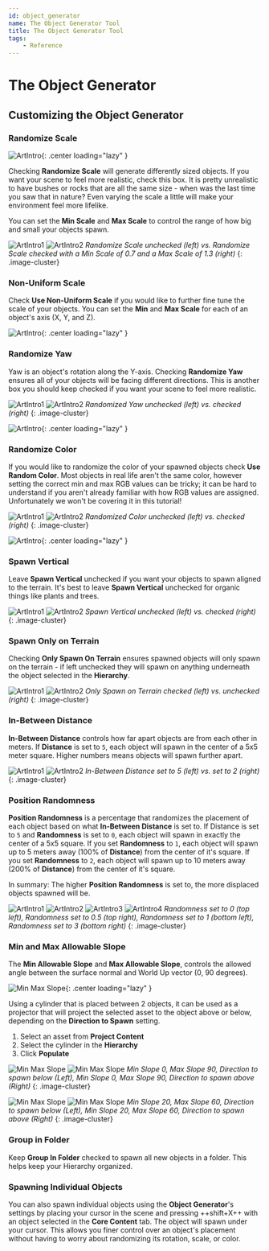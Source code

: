 ```yaml
---
id: object_generator
name: The Object Generator Tool
title: The Object Generator Tool
tags:
    - Reference
---
```

# The Object Generator

## Customizing the Object Generator

### Randomize Scale

![ArtIntro](../img/EnvironIntro/image35.png "Art Screenshot"){: .center loading="lazy" }

Checking **Randomize Scale** will generate differently sized objects. If you want your scene to feel more realistic, check this box. It is pretty unrealistic to have bushes or rocks that are all the same size - when was the last time you saw that in nature? Even varying the scale a little will make your environment feel more lifelike.

You can set the **Min Scale** and **Max Scale** to control the range of how big and small your objects spawn.

![ArtIntro1](../img/EnvironIntro/image9.png "Art Screenshot1")
![ArtIntro2](../img/EnvironIntro/image21.png "Art Screenshot2")
*Randomize Scale unchecked (left) vs. Randomize Scale checked with a Min Scale of 0.7 and a Max Scale of 1.3 (right)*
{: .image-cluster}

### Non-Uniform Scale

Check **Use Non-Uniform Scale** if you would like to further fine tune the scale of your objects. You can set the **Min** and **Max Scale** for each of an object's axis (X, Y, and Z).

![ArtIntro](../img/EnvironIntro/image6.png "Art Screenshot"){: .center loading="lazy" }

### Randomize Yaw

Yaw is an object's rotation along the Y-axis. Checking **Randomize Yaw** ensures all of your objects will be facing different directions. This is another box you should keep checked if you want your scene to feel more realistic.

![ArtIntro1](../img/EnvironIntro/image9.png "Art Screenshot1")
![ArtIntro2](../img/EnvironIntro/image42.png "Art Screenshot2")
*Randomized Yaw unchecked (left) vs. checked (right)*
{: .image-cluster}

![ArtIntro](../img/EnvironIntro/image23.png "Art Screenshot"){: .center loading="lazy" }

### Randomize Color

If you would like to randomize the color of your spawned objects check **Use Random Color**. Most objects in real life aren't the same color, however setting the correct min and max RGB values can be tricky; it can be hard to understand if you aren't already familiar with how RGB values are assigned. Unfortunately we won't be covering it in this tutorial!

![ArtIntro1](../img/EnvironIntro/image9.png "Art Screenshot1")
![ArtIntro2](../img/EnvironIntro/image44.png "Art Screenshot2")
*Randomized Color unchecked (left) vs. checked (right)*
{: .image-cluster}

![ArtIntro](../img/EnvironIntro/image25.png "Art Screenshot"){: .center loading="lazy" }

### Spawn Vertical

Leave **Spawn Vertical** unchecked if you want your objects to spawn aligned to the terrain. It's best to leave **Spawn Vertical** unchecked for organic things like plants and trees.

![ArtIntro1](../img/EnvironIntro/image37.png "Art Screenshot1")
![ArtIntro2](../img/EnvironIntro/image8.png "Art Screenshot2")
*Spawn Vertical unchecked (left) vs. checked (right)*
{: .image-cluster}

### Spawn Only on Terrain

Checking **Only Spawn On Terrain** ensures spawned objects will only spawn on the terrain - if left unchecked they will spawn on anything underneath the object selected in the **Hierarchy**.

![ArtIntro1](../img/EnvironIntro/image38.png "Art Screenshot1")
![ArtIntro2](../img/EnvironIntro/image39.png "Art Screenshot2")
*Only Spawn on Terrain checked (left) vs. unchecked (right)*
{: .image-cluster}

### In-Between Distance

**In-Between Distance** controls how far apart objects are from each other in meters. If **Distance** is set to `5`, each object will spawn in the center of a 5x5 meter square. Higher numbers means objects will spawn further apart.

![ArtIntro1](../img/EnvironIntro/image9.png "Art Screenshot1")
![ArtIntro2](../img/EnvironIntro/image33.png "Art Screenshot1")
*In-Between Distance set to 5 (left) vs. set to 2 (right)*
{: .image-cluster}

### Position Randomness

**Position Randomness** is a percentage that randomizes the placement of each object based on what **In-Between Distance** is set to. If Distance is set to `5` and **Randomness** is set to `0`, each object will spawn in exactly the center of a 5x5 square. If you set **Randomness** to `1`, each object will spawn up to 5 meters away (100% of **Distance**) from the center of it's square. If you set **Randomness** to `2`, each object will spawn up to 10 meters away (200% of **Distance**) from the center of it's square.

In summary: The higher **Position Randomness** is set to, the more displaced objects spawned will be.

![ArtIntro1](../img/EnvironIntro/image9.png "Art Screenshot1")
![ArtIntro2](../img/EnvironIntro/image3.png "Art Screenshot2")
![ArtIntro3](../img/EnvironIntro/image31.png "Art Screenshot3")
![ArtIntro4](../img/EnvironIntro/image20.png "Art Screenshot4")
*Randomness set to 0 (top left), Randomness set to 0.5 (top right), Randomness set to 1 (bottom left), Randomness set to 3 (bottom right)*
{: .image-cluster}

### Min and Max Allowable Slope

The **Min Allowable Slope** and **Max Allowable Slope**, controls the allowed angle between the surface normal and World Up vector (0, 90 degrees).

![Min Max Slope](../img/EnvironIntro/OG_base.png){: .center loading="lazy" }

Using a cylinder that is placed between 2 objects, it can be used as a projector that will project the selected asset to the object above or below, depending on the **Direction to Spawn** setting.

1. Select an asset from **Project Content**
2. Select the cylinder in the **Hierarchy**
3. Click **Populate**

![Min Max Slope](../img/EnvironIntro/OG_min0_max90.png)
![Min Max Slope](../img/EnvironIntro/OG_min0_max90_above.png)
*Min Slope 0, Max Slope 90, Direction to spawn below (Left), Min Slope 0, Max Slope 90, Direction to spawn above (Right)*
{: .image-cluster}

![Min Max Slope](../img/EnvironIntro/OG_min20_max60.png)
![Min Max Slope](../img/EnvironIntro/OG_min0_max90_above.png)
*Min Slope 20, Max Slope 60, Direction to spawn below (Left), Min Slope 20, Max Slope 60, Direction to spawn above (Right)*
{: .image-cluster}

### Group in Folder

Keep **Group In Folder** checked to spawn all new objects in a folder. This helps keep your Hierarchy organized.

### Spawning Individual Objects

You can also spawn individual objects using the **Object Generator**'s settings by placing your cursor in the scene and pressing ++shift+X++ with an object selected in the **Core Content** tab. The object will spawn under your cursor. This allows you finer control over an object's placement without having to worry about randomizing its rotation, scale, or color.
